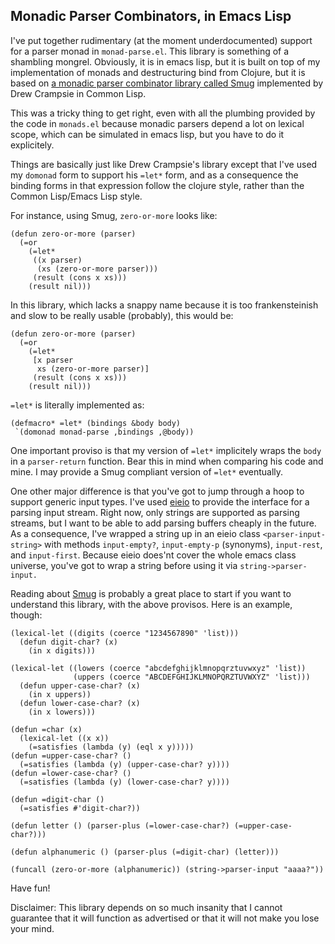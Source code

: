 Monadic Parser Combinators, in Emacs Lisp
-----------------------------------------

I've put together rudimentary (at the moment underdocumented) support
for a parser monad in `monad-parse.el`.  This library is something of
a shambling mongrel.  Obviously, it is in emacs lisp, but it is built
on top of my implementation of monads and destructuring bind from
Clojure, but it is based on [a monadic parser combinator
library called Smug](http://common-lisp.net/~dcrampsie/smug.html) implemented by
Drew Crampsie in Common Lisp.

This was a tricky thing to get right, even with all the plumbing
provided by the code in `monads.el` because monadic parsers depend a
lot on lexical scope, which can be simulated in emacs lisp, but you
have to do it explicitely.  

Things are basically just like Drew Crampsie's library except that
I've used my `domonad` form to support his `=let*` form, and as a
consequence the binding forms in that expression follow the clojure
style, rather than the Common Lisp/Emacs Lisp style.  

For instance, using Smug, `zero-or-more` looks like:

    (defun zero-or-more (parser) 
      (=or 
        (=let* 
         ((x parser) 
          (xs (zero-or-more parser))) 
         (result (cons x xs))) 
        (result nil))) 

In this library, which lacks a snappy name because it is too
frankensteinish and slow to be really usable (probably), this would
be:

    (defun zero-or-more (parser) 
      (=or 
        (=let* 
         [x parser
          xs (zero-or-more parser)]
         (result (cons x xs))) 
        (result nil)))

`=let*` is literally implemented as:

    (defmacro* =let* (bindings &body body)
     `(domonad monad-parse ,bindings ,@body))

One important proviso is that my version of `=let*` implicitely wraps
the `body` in a `parser-return` function.  Bear this in mind when
comparing his code and mine.  I may provide a Smug compliant version
of `=let*` eventually.  

One other major difference is that you've got to jump through a hoop
to support generic input types.  I've used
[eieio](http://cedet.sourceforge.net/eieio.shtml) to provide the
interface for a parsing input stream.  Right now, only strings are
supported as parsing streams, but I want to be able to add parsing buffers
cheaply in the future.  As a consequence, I've wrapped a string up in
an eieio class `<parser-input-string>` with methods `input-empty?`,
`input-empty-p` (synonyms), `input-rest`, and `input-first`.  Because
eieio does'nt cover the whole emacs class universe, you've got to wrap
a string before using it via `string->parser-input.`

Reading about [Smug](http://common-lisp.net/~dcrampsie/smug.html) is
probably a great place to start if you want to understand this
library, with the above provisos.  Here is an example, though:

    (lexical-let ((digits (coerce "1234567890" 'list)))
      (defun digit-char? (x)
        (in x digits)))

    (lexical-let ((lowers (coerce "abcdefghijklmnopqrztuvwxyz" 'list))
                  (uppers (coerce "ABCDEFGHIJKLMNOPQRZTUVWXYZ" 'list)))
      (defun upper-case-char? (x)
        (in x uppers))
      (defun lower-case-char? (x)
        (in x lowers)))

    (defun =char (x)
      (lexical-let ((x x))
        (=satisfies (lambda (y) (eql x y)))))
    (defun =upper-case-char? ()
      (=satisfies (lambda (y) (upper-case-char? y))))
    (defun =lower-case-char? ()
      (=satisfies (lambda (y) (lower-case-char? y))))

    (defun =digit-char ()
      (=satisfies #'digit-char?))

    (defun letter () (parser-plus (=lower-case-char?) (=upper-case-char?)))

    (defun alphanumeric () (parser-plus (=digit-char) (letter)))

    (funcall (zero-or-more (alphanumeric)) (string->parser-input "aaaa?"))


Have fun!

Disclaimer: This library depends on so much insanity that I cannot
guarantee that it will function as advertised or that it will not
make you lose your mind.


